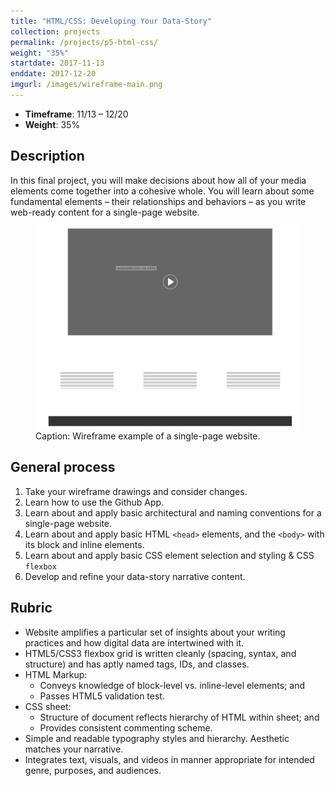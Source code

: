 ```yaml
---
title: "HTML/CSS: Developing Your Data-Story"
collection: projects
permalink: /projects/p5-html-css/
weight: "35%"
startdate: 2017-11-13
enddate: 2017-12-20
imgurl: /images/wireframe-main.png
---
```


<ul class="project-top-info">
  <li>
    <b>Timeframe</b>: 11/13 &ndash; 12/20</li>
  <li>
    <b>Weight</b>: 35%</li>
</ul>

## Description

In this final project, you will make decisions about how all of your media elements come together into a cohesive whole. You will learn about some fundamental elements &ndash; their relationships and behaviors &ndash; as you write web-ready content for a single-page website.

<figure id="twitter-css-body" class="figure-inline">
  <img src="/images/wireframe-main.png" alt="Wireframe example of a single-page website." />
  <figcaption>
    Caption: Wireframe example of a single-page website.
  </figcaption>
</figure>

## General process

<ol class="visual-list">
  <li>
    Take your wireframe drawings and consider changes.</li>
  <li>
    Learn how to use the Github App.</li>
  <li>
    Learn about and apply basic architectural and naming conventions for a single-page website.</li>
  <li>
    Learn about and apply basic HTML <code>&lt;head&gt;</code> elements, and the <code>&lt;body&gt;</code> with its block and inline elements.</li>
  <li>
    Learn about and apply basic CSS element selection and styling &amp; CSS <code>flexbox</code></li>
  <li>
    Develop and refine your data-story narrative content.</li>
</ol>

## Rubric

- Website amplifies a particular set of insights about your writing practices and how digital data are intertwined with it.
- HTML5/CSS3 flexbox grid is written cleanly (spacing, syntax, and structure) and has aptly named tags, IDs, and classes.
- HTML Markup:
  - Conveys knowledge of block-level vs. inline-level elements; and
  - Passes HTML5 validation test.
- CSS sheet:
  - Structure of document reflects hierarchy of HTML within sheet; and
  - Provides consistent commenting scheme.
- Simple and readable typography styles and hierarchy. Aesthetic matches your narrative.
- Integrates text, visuals, and videos in manner appropriate for intended genre, purposes, and audiences.
